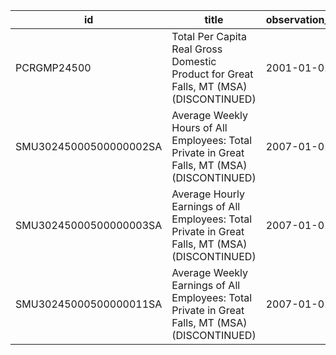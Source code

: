 | id                     | title                                                                                           | observation_start   | observation_end   |
|------------------------|-------------------------------------------------------------------------------------------------|---------------------|-------------------|
| PCRGMP24500            | Total Per Capita Real Gross Domestic Product for Great Falls, MT (MSA) (DISCONTINUED)           | 2001-01-01          | 2017-01-01        |
| SMU30245000500000002SA | Average Weekly Hours of All Employees: Total Private in Great Falls, MT (MSA) (DISCONTINUED)    | 2007-01-01          | 2022-03-01        |
| SMU30245000500000003SA | Average Hourly Earnings of All Employees: Total Private in Great Falls, MT (MSA) (DISCONTINUED) | 2007-01-01          | 2022-03-01        |
| SMU30245000500000011SA | Average Weekly Earnings of All Employees: Total Private in Great Falls, MT (MSA) (DISCONTINUED) | 2007-01-01          | 2022-03-01        |